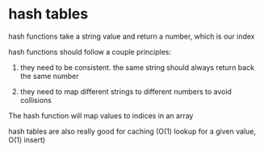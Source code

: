 # hash tables

hash functions take a string value and return a number, which is our index

hash functions should follow a couple principles:

1. they need to be consistent. the same string should always return back the same number

2. they need to map different strings to different numbers to avoid collisions

The hash function will map values to indices in an array

hash tables are also really good for caching (O(1) lookup for a given value, O(1) insert)

